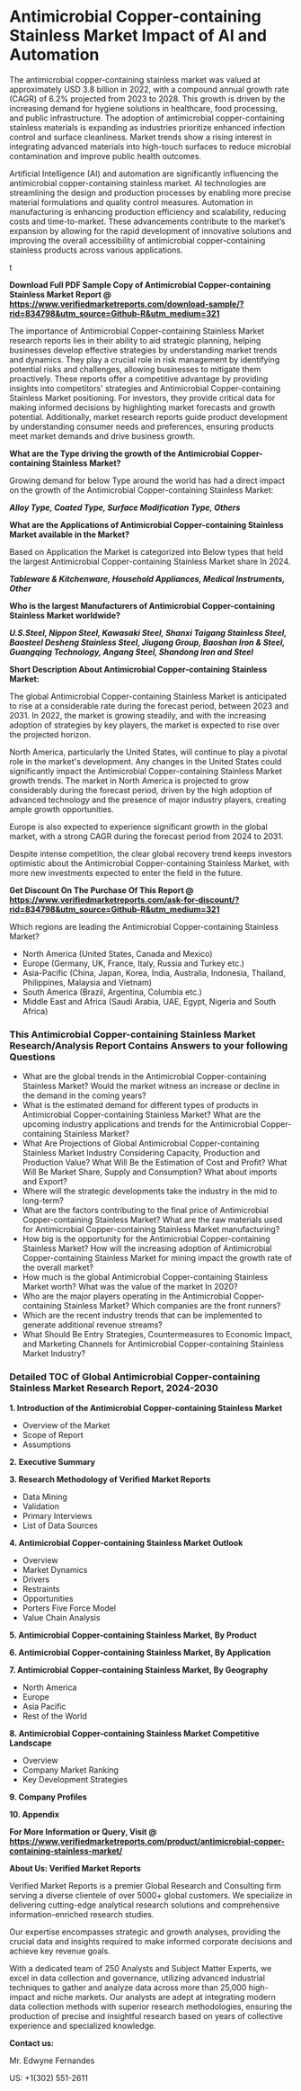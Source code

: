 <meta name="title" content="Global Antimicrobial Copper-containing Stainless Market Impact of AI and Automation"><meta name="description" content="The antimicrobial copper-containing stainless market was valued at approximately USD 3.8 billion in 2022, with a compound annual growth rate (CAGR) of 6.2% projected f"><meta name="title" content="Antimicrobial Copper-containing Stainless Market Size, Share, Scope, Trends, Growth, Opportunities, Analysis, Forecast"><h1>Antimicrobial Copper-containing Stainless Market Impact of AI and Automation</h1><p>The antimicrobial copper-containing stainless market was valued at approximately USD 3.8 billion in 2022, with a compound annual growth rate (CAGR) of 6.2% projected from 2023 to 2028. This growth is driven by the increasing demand for hygiene solutions in healthcare, food processing, and public infrastructure. The adoption of antimicrobial copper-containing stainless materials is expanding as industries prioritize enhanced infection control and surface cleanliness. Market trends show a rising interest in integrating advanced materials into high-touch surfaces to reduce microbial contamination and improve public health outcomes.</p><p>Artificial Intelligence (AI) and automation are significantly influencing the antimicrobial copper-containing stainless market. AI technologies are streamlining the design and production processes by enabling more precise material formulations and quality control measures. Automation in manufacturing is enhancing production efficiency and scalability, reducing costs and time-to-market. These advancements contribute to the market’s expansion by allowing for the rapid development of innovative solutions and improving the overall accessibility of antimicrobial copper-containing stainless products across various applications.</p>t</p><p id="" class=""><strong>Download Full PDF Sample Copy of Antimicrobial Copper-containing Stainless Market Report @ <a href="https://www.verifiedmarketreports.com/download-sample/?rid=834798&utm_source=Github-R&utm_medium=321" target="_blank">https://www.verifiedmarketreports.com/download-sample/?rid=834798&utm_source=Github-R&utm_medium=321</a></strong></p><p>The importance of&nbsp;Antimicrobial Copper-containing Stainless Market research reports lies in their ability to aid strategic planning, helping businesses develop effective strategies by understanding market trends and dynamics. They play a crucial role in risk management by identifying potential risks and challenges, allowing businesses to mitigate them proactively. These reports offer a competitive advantage by providing insights into competitors' strategies and Antimicrobial Copper-containing Stainless Market positioning. For investors, they provide critical data for making informed decisions by highlighting market forecasts and growth potential. Additionally, market research reports guide product development by understanding consumer needs and preferences, ensuring products meet market demands and drive business growth.</p><p><strong>What are the&nbsp;Type driving the growth of the Antimicrobial Copper-containing Stainless Market?</strong></p><p id="" class="">Growing demand for below Type around the world has had a direct impact on the growth of the Antimicrobial Copper-containing Stainless Market:</p><em><strong>Alloy Type, Coated Type, Surface Modification Type, Others</strong></em></p><strong>What are the&nbsp;Applications&nbsp;of Antimicrobial Copper-containing Stainless Market available in the Market?</strong></p><p id="" class="">Based on Application the Market is categorized into Below types that held the largest Antimicrobial Copper-containing Stainless Market share In 2024.</p><em><strong>Tableware & Kitchenware, Household Appliances, Medical Instruments, Other</strong></em></p><strong>Who is the largest Manufacturers of Antimicrobial Copper-containing Stainless Market worldwide?</strong></p><p><em><strong>U.S.Steel, Nippon Steel, Kawasaki Steel, Shanxi Taigang Stainless Steel, Baosteel Desheng Stainless Steel, Jiugang Group, Baoshan Iron & Steel, Guangqing Technology, Angang Steel, Shandong Iron and Steel</strong></em></p><p id="" class=""><strong>Short Description About Antimicrobial Copper-containing Stainless Market:</strong></p><p>The global Antimicrobial Copper-containing Stainless Market is anticipated to rise at a considerable rate during the forecast period, between 2023 and 2031. In 2022, the market is growing steadily, and with the increasing adoption of strategies by key players, the market is expected to rise over the projected horizon.</p><p>North America, particularly the United States, will continue to play a pivotal role in the market's development. Any changes in the United States could significantly impact the Antimicrobial Copper-containing Stainless Market growth trends. The market in North America is projected to grow considerably during the forecast period, driven by the high adoption of advanced technology and the presence of major industry players, creating ample growth opportunities.</p><p>Europe is also expected to experience significant growth in the global market, with a strong CAGR during the forecast period from 2024 to 2031.</p><p>Despite intense competition, the clear global recovery trend keeps investors optimistic about the Antimicrobial Copper-containing Stainless Market, with more new investments expected to enter the field in the future.</p><p id="" class=""><strong>Get Discount On The Purchase Of This Report @ <a href="https://www.verifiedmarketreports.com/ask-for-discount/?rid=834798&utm_source=Github-R&utm_medium=321" target="_blank">https://www.verifiedmarketreports.com/ask-for-discount/?rid=834798&utm_source=Github-R&utm_medium=321</a></strong></p>Which regions are leading the Antimicrobial Copper-containing Stainless Market?</p><ul><li>North America (United States, Canada and Mexico)</li><li>Europe (Germany, UK, France, Italy, Russia and Turkey etc.)</li><li>Asia-Pacific (China, Japan, Korea, India, Australia, Indonesia, Thailand, Philippines, Malaysia and Vietnam)</li><li>South America (Brazil, Argentina, Columbia etc.)</li><li>Middle East and Africa (Saudi Arabia, UAE, Egypt, Nigeria and South Africa)</li></ul><h3 id="" class="">This Antimicrobial Copper-containing Stainless Market Research/Analysis Report Contains Answers to your following Questions</h3><ul><li>What are the global trends in the Antimicrobial Copper-containing Stainless Market? Would the market witness an increase or decline in the demand in the coming years?</li><li>What is the estimated demand for different types of products in Antimicrobial Copper-containing Stainless Market? What are the upcoming industry applications and trends for the Antimicrobial Copper-containing Stainless Market?</li><li>What Are Projections of Global Antimicrobial Copper-containing Stainless Market Industry Considering Capacity, Production and Production Value? What Will Be the Estimation of Cost and Profit? What Will Be Market Share, Supply and Consumption? What about imports and Export?</li><li>Where will the strategic developments take the industry in the mid to long-term?</li><li>What are the factors contributing to the final price of Antimicrobial Copper-containing Stainless Market? What are the raw materials used for Antimicrobial Copper-containing Stainless Market manufacturing?</li><li>How big is the opportunity for the Antimicrobial Copper-containing Stainless Market? How will the increasing adoption of Antimicrobial Copper-containing Stainless Market for mining impact the growth rate of the overall market?</li><li>How much is the global Antimicrobial Copper-containing Stainless Market worth? What was the value of the market In 2020?</li><li>Who are the major players operating in the Antimicrobial Copper-containing Stainless Market? Which companies are the front runners?</li><li>Which are the recent industry trends that can be implemented to generate additional revenue streams?</li><li>What Should Be Entry Strategies, Countermeasures to Economic Impact, and Marketing Channels for Antimicrobial Copper-containing Stainless Market Industry?</li></ul><h3 id="" class="">Detailed TOC of Global Antimicrobial Copper-containing Stainless Market Research Report, 2024-2030</h3><p id="" class=""><strong>1. Introduction of the Antimicrobial Copper-containing Stainless Market</strong></p><ul><li>Overview of the Market</li><li>Scope of Report</li><li>Assumptions</li></ul><p id="" class=""><strong>2. Executive Summary</strong></p><p id="" class=""><strong>3. Research Methodology of Verified Market Reports</strong></p><ul><li>Data Mining</li><li>Validation</li><li>Primary Interviews</li><li>List of Data Sources</li></ul><p id="" class=""><strong>4. Antimicrobial Copper-containing Stainless Market Outlook</strong></p><ul><li>Overview</li><li>Market Dynamics</li><li>Drivers</li><li>Restraints</li><li>Opportunities</li><li>Porters Five Force Model</li><li>Value Chain Analysis</li></ul><p id="" class=""><strong>5. Antimicrobial Copper-containing Stainless Market, By Product</strong></p><p id="" class=""><strong>6. Antimicrobial Copper-containing Stainless Market, By Application</strong></p><p id="" class=""><strong>7. Antimicrobial Copper-containing Stainless Market, By Geography</strong></p><ul><li>North America</li><li>Europe</li><li>Asia Pacific</li><li>Rest of the World</li></ul><p id="" class=""><strong>8. Antimicrobial Copper-containing Stainless Market Competitive Landscape</strong></p><ul><li>Overview</li><li>Company Market Ranking</li><li>Key Development Strategies</li></ul><p id="" class=""><strong>9. Company Profiles</strong></p><p id="" class=""><strong>10. Appendix</strong></p><p id="" class=""><strong>For More Information or Query, Visit @ <a href="https://www.verifiedmarketreports.com/product/antimicrobial-copper-containing-stainless-market/" target="_blank">https://www.verifiedmarketreports.com/product/antimicrobial-copper-containing-stainless-market/</a></strong></p><p id="" class=""><strong>About Us: Verified Market Reports</strong></p><p id="" class="">Verified Market Reports is a premier Global Research and Consulting firm serving a diverse clientele of over 5000+ global customers. We specialize in delivering cutting-edge analytical research solutions and comprehensive information-enriched research studies.</p><p id="" class="">Our expertise encompasses strategic and growth analyses, providing the crucial data and insights required to make informed corporate decisions and achieve key revenue goals.</p><p id="" class="">With a dedicated team of 250 Analysts and Subject Matter Experts, we excel in data collection and governance, utilizing advanced industrial techniques to gather and analyze data across more than 25,000 high-impact and niche markets. Our analysts are adept at integrating modern data collection methods with superior research methodologies, ensuring the production of precise and insightful research based on years of collective experience and specialized knowledge.</p><p id="" class=""><strong>Contact us:</strong></p><p id="" class="">Mr. Edwyne Fernandes</p><p id="" class="">US: +1(302) 551-2611</p>